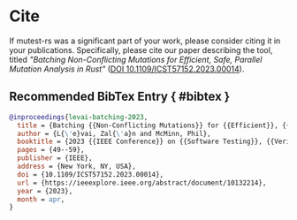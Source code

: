 # Cite

If mutest-rs was a significant part of your work, please consider citing it in your publications. Specifically, please cite our paper describing the tool, titled *"Batching Non-Conflicting Mutations for Efficient, Safe, Parallel Mutation Analysis in Rust"* ([DOI 10.1109/ICST57152.2023.00014](https://doi.org/10.1109/ICST57152.2023.00014)).

## Recommended BibTex Entry { #bibtex }

```bibtex
@inproceedings{levai-batching-2023,
  title = {Batching {{Non-Conflicting Mutations}} for {{Efficient}}, {{Safe}}, {{Parallel Mutation Analysis}} in {{Rust}}},
  author = {L{\'e}vai, Zal{\'a}n and McMinn, Phil},
  booktitle = {2023 {{IEEE Conference}} on {{Software Testing}}, {{Verification}} and {{Validation}} ({{ICST}})},
  pages = {49--59},
  publisher = {IEEE},
  address = {New York, NY, USA},
  doi = {10.1109/ICST57152.2023.00014},
  url = {https://ieeexplore.ieee.org/abstract/document/10132214},
  year = {2023},
  month = apr,
}
```

